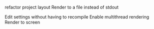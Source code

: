 refactor project layout
Render to a file instead of stdout

Edit settings without having to recompile
Enable multithread rendering
Render to screen
